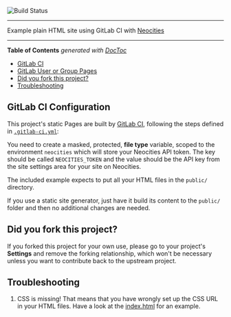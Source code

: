 ![Build Status](https://gitlab.com/pages/neocities/badges/master/build.svg)

---

Example plain HTML site using GitLab CI with [Neocities](https://neocities.org/)

---

<!-- START doctoc generated TOC please keep comment here to allow auto update -->
<!-- DON'T EDIT THIS SECTION, INSTEAD RE-RUN doctoc TO UPDATE -->
**Table of Contents**  *generated with [DocToc](https://github.com/thlorenz/doctoc)*

- [GitLab CI](#gitlab-ci)
- [GitLab User or Group Pages](#gitlab-user-or-group-pages)
- [Did you fork this project?](#did-you-fork-this-project)
- [Troubleshooting](#troubleshooting)

<!-- END doctoc generated TOC please keep comment here to allow auto update -->

## GitLab CI Configuration

This project's static Pages are built by [GitLab CI][ci], following the steps
defined in [`.gitlab-ci.yml`](.gitlab-ci.yml):

You need to create a masked, protected, **file type** variable, scoped to the environment
`neocities` which will store your Neocities API token. The key should be called
`NEOCITIES_TOKEN` and the value should be the API key from the site settings
area for your site on Neocities.

The included example expects to put all your HTML files in the `public/` directory.

If you use a static site generator, just have it build its content to the `public/`
folder and then no additional changes are needed.

## Did you fork this project?

If you forked this project for your own use, please go to your project's
**Settings** and remove the forking relationship, which won't be necessary
unless you want to contribute back to the upstream project.

## Troubleshooting

1. CSS is missing! That means that you have wrongly set up the CSS URL in your
   HTML files. Have a look at the [index.html] for an example.

[ci]: https://about.gitlab.com/gitlab-ci/
[index.html]: https://gitlab.com/pages/plain-html/blob/master/public/index.html
[userpages]: https://docs.gitlab.com/ce/user/project/pages/introduction.html#user-or-group-pages
[projpages]: https://docs.gitlab.com/ce/user/project/pages/introduction.html#project-pages
